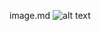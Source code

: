 image.md
 ![alt text](https://res.cloudinary.com/ihunaya/image/upload/v1585604652/Screenshot_4_yeljqy.png)
